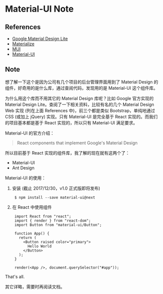 # Material-UI Note

## References

- [Google Material Design Lite](https://getmdl.io/components/index.html)
- [Materialize](http://materializecss.com/)
- [MUI](https://www.muicss.com/)
- [Material-UI](http://www.material-ui.com/#/)

## Note

想了解一下这个是因为公司有几个项目的后台管理界面用到了 Material Design 的组件，好奇用的是什么库，通过查阅代码，发现用的是 Material-UI 这个组件库。

为什么用这个库而不用其它的 Material Design 库呢？比如 Google 官方实现的 Material Design Lite。查阅了一下相关资料，比较有名的几个 Material Design  Web 实现 (列在上面 References 中)，前三个都是类似 Bootstrap，单纯地通过 CSS (或加上 jQuery) 实现。只有 Material-UI 是完全基于 React 实现的。而我们的项目基本都是基于 React 实现的，所以只有 Material-UI 满足要求。

Material-UI 的官方介绍：

> React components that implement Google's Material Design

所以目前基于 React 实现的组件库，我了解的现在就有这两个了：

- Material-UI
- Ant Design

Material-UI 的使用：

1. 安装 (截止 2017/12/30，v1.0 正式版即将发布)

        $ npm install --save material-ui@next

2. 在 React 中使用组件

        import React from "react";
        import { render } from "react-dom";
        import Button from "material-ui/Button";

        function App() {
          return (
            <Button raised color="primary">
              Hello World
            </Button>
          );
        }

        render(<App />, document.querySelector("#app"));

That's all.

其它详略，需要时再阅读文档。
